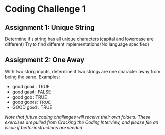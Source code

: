 # Coding Challenge 1

## Assignment 1: Unique String
Determine if a string has all unique characters (capital and lowercase are different)
Try to find different implementations
(No language specified)

## Assignment 2: One Away
With two string inputs, determine if two strings are one character away from being the same.
Examples:
* good goad : TRUE
* good gaad : FALSE
* good goo  : TRUE
* good goods: TRUE
* GOOD good : TRUE

*Note that future coding challenges will receive their own folders. These exercises are pulled from Cracking the Coding Interview, and please file an issue if better instructions are needed*
